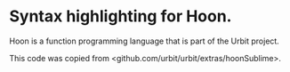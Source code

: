 # Syntax highlighting for Hoon.

Hoon is a function programming language that is part of the Urbit project.

This code was copied from <github.com/urbit/urbit/extras/hoonSublime>.
